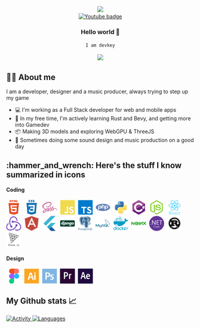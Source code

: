 <div id="header" align="center">
    <img src="https://github.com/Devkeystuff/devkey/blob/master/devkey-rotate.gif" width="200" />
    <div id="badges">
        <a href="https://www.youtube.com/channel/UCWDGpdPtIXArZZTJrSfXqmw">
            <img src="https://shields.io/badge/youtube-red?logo=youtube&logoColor=white&style=for-the-badge" alt="Youtube badge" />
        </a>
    </div>
    <h3>Hello world 👋</h3>
    <code>I am devkey</code>
    <br /> 
    <br /> 
    <img src="https://media.giphy.com/media/Vbtc9VG51NtzT1Qnv1/giphy.gif" width="200" />
</div>

<div>
    <h2>👨‍💻 About me</h2>
    <p>I am a developer, designer and a music producer, always trying to step up my game</p>
    <ul>
        <li>💻 I'm working as a Full Stack developer for web and mobile apps</li>
        <li>👾 In my free time, I'm actively learning Rust and Bevy, and getting more into Gamedev</li>
        <li>📦 Making 3D models and exploring WebGPU & ThreeJS</li>
        <li>🎵 Sometimes doing some sound design and music production on a good day</li>
    </ul>
</div>

<div id="icons">
    <h2>:hammer_and_wrench: Here's the stuff I know summarized in icons</h2>
    <h4>Coding</h4>
    <div>
        <img src="https://github.com/devicons/devicon/blob/master/icons/html5/html5-plain-wordmark.svg" title="HTML" width="40" height="40" alt="HTML"/>&nbsp; 
        <img src="https://github.com/devicons/devicon/blob/master/icons/css3/css3-plain-wordmark.svg" title="CSS" width="40" height="40" alt="CSS"/>&nbsp; 
        <img src="https://github.com/devicons/devicon/blob/master/icons/sass/sass-original.svg" title="Sass" width="40" height="40" alt="Sass"/>&nbsp; 
        <img src="https://github.com/devicons/devicon/blob/master/icons/javascript/javascript-plain.svg" title="Javascript" width="40" height="40" alt="Javascript"/>&nbsp; 
        <img src="https://github.com/devicons/devicon/blob/master/icons/typescript/typescript-original.svg" title="Typescript" width="40" height="40" alt="Typescript"/>&nbsp; 
        <img src="https://github.com/devicons/devicon/blob/master/icons/php/php-plain.svg" title="Php" width="40" height="40" alt="Php"/>&nbsp; 
        <img src="https://github.com/devicons/devicon/blob/master/icons/python/python-original.svg" title="Python" width="40" height="40" alt="Python"/>&nbsp; 
        <img src="https://github.com/devicons/devicon/blob/master/icons/csharp/csharp-original.svg" title="C#" width="40" height="40" alt="C#"/>&nbsp; 
        <img src="https://github.com/devicons/devicon/blob/master/icons/nodejs/nodejs-original.svg" title="Node" width="40" height="40" alt="Node"/>&nbsp; 
        <img src="https://github.com/devicons/devicon/blob/master/icons/react/react-original-wordmark.svg" title="React" width="40" height="40" alt="React"/>&nbsp; 
        <img src="https://github.com/devicons/devicon/blob/master/icons/redux/redux-original.svg" title="Redux" width="40" height="40" alt="Redux"/>&nbsp; 
        <img src="https://github.com/devicons/devicon/blob/master/icons/angularjs/angularjs-plain.svg" title="Angular" width="40" height="40" alt="Angular"/>&nbsp; 
        <img src="https://github.com/devicons/devicon/blob/master/icons/flutter/flutter-original.svg" title="Flutter" width="40" height="40" alt="Flutter"/>&nbsp; 
        <img src="https://github.com/devicons/devicon/blob/master/icons/django/django-original.svg" title="Django" width="40" height="40" alt="Django"/>&nbsp; 
        <img src="https://github.com/devicons/devicon/blob/master/icons/postgresql/postgresql-plain-wordmark.svg" title="PostgreSQL" width="40" height="40" alt="PostgreSQL"/>&nbsp; 
        <img src="https://github.com/devicons/devicon/blob/master/icons/mysql/mysql-plain-wordmark.svg" title="MySQL" width="40" height="40" alt="MySQL"/>&nbsp; 
        <img src="https://github.com/devicons/devicon/blob/master/icons/docker/docker-plain-wordmark.svg" title="Docker" width="40" height="40" alt="Docker"/>&nbsp; 
        <img src="https://github.com/devicons/devicon/blob/master/icons/nginx/nginx-original.svg" title="Nginx" width="40" height="40" alt="Nginx"/>&nbsp; 
        <img src="https://github.com/devicons/devicon/blob/master/icons/dotnetcore/dotnetcore-original.svg" title=".NET Core" width="40" height="40" alt=".NET Core"/>&nbsp; 
        <img src="https://github.com/devicons/devicon/blob/master/icons/rust/rust-plain.svg" title="Rust" width="40" height="40" alt="Rust"/>&nbsp; 
        <img src="https://github.com/devicons/devicon/blob/master/icons/threejs/threejs-original-wordmark.svg" title="ThreeJS" width="40" height="40" alt="ThreeJS"/>&nbsp; 
    </div>
    <h4>Design</h4>
    <div>
        <img src="https://github.com/devicons/devicon/blob/master/icons/figma/figma-original.svg" title="Figma" width="40" height="40" alt="Figma"/>&nbsp; 
        <img src="https://github.com/devicons/devicon/blob/master/icons/illustrator/illustrator-plain.svg" title="Illustrator" width="40" height="40" alt="Illustrator"/>&nbsp; 
        <img src="https://github.com/devicons/devicon/blob/master/icons/photoshop/photoshop-plain.svg" title="Photoshop" width="40" height="40" alt="Photoshop"/>&nbsp; 
        <img src="https://github.com/devicons/devicon/blob/master/icons/premierepro/premierepro-plain.svg" title="Premiere Pro" width="40" height="40" alt="Premiere Pro"/>&nbsp; 
        <img src="https://github.com/devicons/devicon/blob/master/icons/aftereffects/aftereffects-plain.svg" title="After Effects" width="40" height="40" alt="After Effects"/>&nbsp; 
    </div>
</div>


<div id="stats">
    <h2>My Github stats 📈</h2>
    <a href="https://git.io/streak-stats">
        <img src="https://github-readme-streak-stats.herokuapp.com?user=Devkeystuff&theme=dark&hide_border=true&date_format=M%20j%5B%2C%20Y%5D" alt="Activity" height="200"          />
    </a>
    <a href="https://github.com/anuraghazra/github-readme-stats">
        <img src="https://github-readme-stats.vercel.app/api/top-langs/?username=devkeystuff&layout=compact&theme=dark&hide_border=true" alt="Languages" height="200" />
    </a>
</div>
